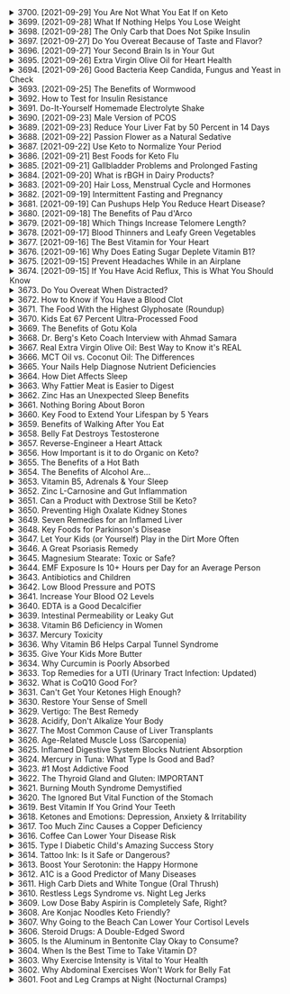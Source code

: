 <details>
<summary>3700. [2021-09-29] You Are Not What You Eat If on Keto</summary><br>

<a href="https://www.youtube.com/watch?v=jrn4Cm6ru1w" target="_blank">
    <img src="https://img.youtube.com/vi/jrn4Cm6ru1w/maxresdefault.jpg" 
        alt="[Youtube]" width="200">
</a>

### 核心主題
- 比較酮egenic diet（高脂低碳飲食）與低脂高碳飲食對血中 saturated fat 的影響。

### 主要觀念
1. egenic diet 强調高脂肪攝取，但其對血液中 saturated fat 的影響不如低脂高碳飲食顯著。
2. 低脂高碳飲食組在血液中檢測到的 saturated fat 水平較高。

### 問題原因
- 高碳水化合物攝取導致身體偏好使用碳水化合物作為主要能量來源，而非消耗攝入的脂肪。
- 剩餘的脂肪被儲存在脂肪細胞中，且碳水化合物在體內可轉化為新脂肪（de novo lipogenesis）。

### 解決方法
1. 低碳飲食（如酮egenic diet）可以促進身體利用膳食脂肪作為主要能量來源。
2. 控制碳水化合物攝取量以避免 excess fat 的儲存和新脂肪的生成。

### 健康建議
- 選擇酮egenic diet 以降低血液中 saturated fat 的水平，而非過度擔心高脂飲食本身。
- 注意碳水化合物攝取量，避免其轉化為有害脂肪。

### 結論
- 高脂低碳飲食（酮egenic diet）不會如預期般增加血液中的 saturated fat 水平，反而是低脂高碳飲食更需注意。
- 碳水化合物在能量代謝和脂肪生成中起關鍵作用，其攝取量直接影響體內脂肪分布。
</details>

<details>
<summary>3699. [2021-09-28] What If Nothing Helps You Lose Weight</summary><br>

<a href="https://www.youtube.com/watch?v=9b_oX_vNKuM" target="_blank">
    <img src="https://img.youtube.com/vi/9b_oX_vNKuM/maxresdefault.jpg" 
        alt="[Youtube]" width="200">
</a>

### 1. 核心主題  
- 探讨 stubborn weight（顽固体重）的潜在成因及解决方案。

### 2. 主要觀念  
- 孤立法：通过追溯体重开始增加的时间点，分析可能的诱因。
- 生理和环境因素对代谢的影响。
- 长期健康计划的重要性。

### 3. 問題原因  
- **藥物影響**：抗生素、類固醇（如治療哮喘或皮膚反應）、胰島素等藥物干擾代謝功能。  
- **手術影響**：扁桃體切除手術（tonsillectomy）可能導致新陳代謝改變。  
- **荷爾蒙變化**：  
  - **雌激素 dominance**：多孕婦或多產婦可能存在高 estrogen 水平，導致 weight gain。  
  - **更年期**：卵巢功能減退後，腎上腺皮質醇分泌增加，影響代謝。  
- **壓力與創傷**：重大手術、創伤、事故等導致皮質醇水平上升，干擾胰島素敏感性。  
- **微生態失衡**：早期暴露於抗生素可能破壞腸道菌群平衡。

### 4. 解決方法  
- **荷爾蒙平衡**：針對 estrogen dominance 的患者，提供相應的治療方案以改善代謝紊亂。  
- **腎上腺健康**：針對因壓力或創傷導致皮質醇過高的患者，提供支持腎上腺健康的策略。  
- **微生態恢復**：使用益生菌和特定膳食纖維來重新建立腸道菌群平衡。  
- **糖尿病管理**：為胰島素依賴性 diabetic（如 type 1 或 advanced type 2）患者提供個化化血糖管理方案。  

### 5. 健康建議  
- **飲食計劃**：推荐健康的酮式飲食（keto plan）和間歇性禁食（intermittent fasting）。  
- **進階調整**：在某些情況下，可能需要更嚴格的飲食控制，如每日一次進餐或隔日進餐。  
- **個化化治療**：根據個人病史和體內荷爾蒙水平制定專屬健康計劃。  

### 6. 結論  
- 顽固体重問題通常由多種因素共同作用導致，包括藥物、手術、荷爾蒙失衡、壓力和微生態紊亂等。  
- 需要個化化的診斷和治療方案，結合飲食調整、荷爾蒙管理及壓力調適等策略來有效解決問題。
</details>

<details>
<summary>3698. [2021-09-28] The Only Carb that Does Not Spike Insulin</summary><br>

<a href="https://www.youtube.com/watch?v=Tf6litlq8HA" target="_blank">
    <img src="https://img.youtube.com/vi/Tf6litlq8HA/maxresdefault.jpg" 
        alt="[Youtube]" width="200">
</a>

### 文章整理：低碳水化合物飲食與胰島素的作用及其健康影響

#### 核心主題
- 探讨碳水化合物对胰岛素的影响及其在体重管理和酮症中的作用。
- 强调纤维作为唯一不影响胰岛素水平的碳水化合物类型。

#### 主要觀念
1. **胰岛素的功能**：
   - 胰岛素是一种促进脂肪储存、抑制脂肪燃烧的激素，其存在会阻碍减重和进入酮症。
2. **纤维的作用**：
   - 纤维是唯一不会影响胰岛素水平的碳水化合物类型，但通常与高血糖指数的其他碳水化合物共存。
3. **脂肪的影响**：
   - 纯粹的脂肪不会增加胰岛素水平，但过量摄入可能对健康不利。
4. **导致胰岛素升高的食物**：
   - 主要包括糖类、淀粉类和过多蛋白质。

#### 問題原因
- 传统推荐的高纤维食品（如面包、 pasta、谷物）通常含有大量影响胰岛素的其他碳水化合物，可能导致血糖波动和体重管理困难。
- 过量摄入糖类、淀粉类和蛋白质会显著增加胰岛素水平，阻碍减重。

#### 解決方法
1. **选择合适的纤维来源**：
   - 优先选择非淀粉类蔬菜（如绿叶蔬菜、西兰花）作为纤维来源，避免与高血糖指数碳水化合物共存。
2. **合理搭配饮食**：
   - 结合高纤维食物和健康脂肪（如橄榄油、坚果），以维持稳定的血糖水平和促进酮症。
3. **限制糖类和淀粉摄入**：
   - 减少精制糖和加工食品的摄入，控制主食量。

#### 健康建議
1. **蔬菜摄入建议**：
   - 每天至少摄入7杯非淀粉类蔬菜（如绿叶蔬菜、西兰花等），以获取丰富的矿物质、维生素和植物营养素。
2. **益生元与肠道健康**：
   - 纤维是肠道有益菌的养分，有助于产生短链脂肪酸（如丁酸盐），改善胰岛素敏感性和整体代谢健康。
3. **酮症初期注意事项**：
   - 初期可能出现肌肉痉挛和疲劳，建议补充钾、镁等矿物质以缓解症状。

#### 結論
- 通过摄入高纤维的非淀粉类蔬菜和健康脂肪，可以有效管理胰岛素水平，促进减重和酮症。
- 膳食纤维不仅有助于肠道健康，还能提升胰岛素敏感性，对整体代谢有益。
- 合理搭配低碳水化合物饮食与充足蔬菜摄入，是实现健康体重管理和代谢优化的有效策略。
</details>

<details>
<summary>3697. [2021-09-27] Do You Overeat Because of Taste and Flavor?</summary><br>

<a href="https://www.youtube.com/watch?v=gBv0aDJ0I00" target="_blank">
    <img src="https://img.youtube.com/vi/gBv0aDJ0I00/maxresdefault.jpg" 
        alt="[Youtube]" width="200">
</a>

### 核心主題：overeating的多重誘因及其對健康的影響

#### 主要觀念：
1. **味覺感知的重要性**：食物的味道直接影響攝食量和 Satisfaction。
2. **現代食品加工的問題**：加工食品中添加的人工香料、糖分和鹽分導致食物失去原有的營養價值，且容易使人過度攝食。
3. **自然食物的優勢**：高營養密度的食物通常具有更豐富的味道，能提供更好的 Satisfaction 和營養。

#### 問題原因：
1. **食品加工對味覺的影響**：
   - 加工食品中添加的人工香料、MSG 和糖分使食物失去天然味道。
   - 例如，市售雞胸肉因缺乏自然風味，需添加「雞味」調味劑以提升口感。
2. **營養密度降低**：
   - 現代加工食品通常營養價值低，導致攝食量增加以滿足營養需求。
3. **味覺的生存機制**：
   - 自然界中，高營養食物往往具有更強烈的味道，吸引消費者攝取更多營養。

#### 解決方法：
1. **選擇高營養密度食物**：
   - 選擇未經過度加工的食物，如新鮮蔬菜和水果。
   - 例如，自種或手工栽種的番茄通常富含營養，味道更為鮮美。
2. **控制攝食量**：
   - 通過食用高營養密度的食品來減少總攝食量，避免因營養不足而過度攝食。

#### 健康建議：
1. **飲食結構調整**：
   - 閏食酮式飲食或其他低碳水化合物、高蛋白飲食方式。
   - 選擇酮式甜點等低糖、高營養的零食或 Desserts，避免空熱量攝取。
2. **食用時間控制**：
   - 建議在正餐時食用這些健康零食，而非作為課後零食，以避免攝食過量。

#### 結論：
- 食物的味道和營養價值是影響攝食行為的重要因素。
- 通過選擇高營養密度的食物，可以有效控制攝食量，減少 overeating 的發生。
- 加強免疫系統是抵抗外界環境影響的有效方式，建議參加相關課程以進一步了解如何提升自身健康。
</details>

<details>
<summary>3696. [2021-09-27] Your Second Brain Is in Your Gut</summary><br>

<a href="https://www.youtube.com/watch?v=VXhqnRT-Ou8" target="_blank">
    <img src="https://img.youtube.com/vi/VXhqnRT-Ou8/maxresdefault.jpg" 
        alt="[Youtube]" width="200">
</a>

### 核心主題：腦腸軸（Brain-Gut Axis）的雙向相互作用

- 脳腸之間存在著神經信號的雙向傳輸。
- 腺迷走神經（parasympathetic nervous system, PNS）負責從腦幹向下調控腸道功能。
- 整體神經系統（enteric nervous system, ENS）包含更多神經，負責腸道的自主控制。

### 主要觀念：腸道與心理健康的密切關聯

- 肠道疾病可以直接影響情緒和心理狀態，如焦虑、抑郁和精神分裂症。
- 脳部壓力會導致腸道物理問題，如潰瘍、腹瀉、便秘和胃痙攏。

### 神經化學機制：血清素的生產與腸道關聯

- 大約90%的血清素由腸道微生物群合成。
- 抗抑鬱藥（SSRIs）增加血清素濃度，但常引起胃腸道副作用。

### 微生物群的重要性：腸道菌群對心理健康的作用

- 肠道微生態失衡與抑鬱症等心理疾病有關。
- 慢性腸道病如潰瘍性結腸炎患者中21%有抑郁症狀。

### 問題原因：現代生活方式的影響

- 不當飲食、壓力和環境因素破壞腸道微生物平衡，導致腸胃與心理問題。

### 解決方法與健康建議：

1. **微生態調節**：
   - 摂取益生菌（如 Sauerkraut、Kimchi、Apple Cider Vinegar）以改善腸道菌群。
   - 通過食用前噬菌體（prebiotics，如十字花科蔬菜）提供微生物所需的營養。

2. **飲食建議**：
   - 嘗試低乳糖或無乳制品的益生菌產品，避免 dairy 过敏。

3. **壓力管理**：
   - 調控心理壓力以減少對腸道功能的干擾。

4. **藥物使用**：
   - 使用特定益生菌サプリメント，參考影片中的推薦鏈接。

### 結論：腸道健康與整體身心健康密不可分

- 遴低腸胃健康的重要性，通過均衡飲食和壓力管理促進心理健康。
- 未來研究需進一步探索腦腸軸的機制，以開發更有效的治療方法。
</details>

<details>
<summary>3695. [2021-09-26] Extra Virgin Olive Oil for Heart Health</summary><br>

<a href="https://www.youtube.com/watch?v=8u8uMAe645s" target="_blank">
    <img src="https://img.youtube.com/vi/8u8uMAe645s/maxresdefault.jpg" 
        alt="[Youtube]" width="200">
</a>

### 文章整理：高質量特級初榨橄欖油的健康益處與辨識方法

---

#### 核心主題  
- 探讨高質量特級初榨橄欖油（Extra Virgin Olive Oil, EVOO）的健康益處及其國際市場來源。

---

#### 主要觀念  
1. **品質差異的重要性**：初榨橄欖油的品質存在顯著差異，只有真正高質量的産品才能提供卓越的健康益處。  
2. **健康功效**：特級初榨橄欗油具有多種生物活性化合物，包括抗炎、抗氧化和抗菌等作用，可預防多種疾病。  
3. **來源問題**：美國超市中銷售的橄欗油通常品質較低，消費者需通過線上渠道或專賣店購買高質量産品。

---

#### 問題原因  
- 大部分美國消費者習慣於使用低品質橄欗油，導致無法體驗到特級初榨橄欗油的真正風味和健康功效。  
- 市面上多數橄欗油未達到真正的特級初榨標準，影響消費者的健康收益。

---

#### 解決方法  
1. **選擇來源**：購買來自西班牙、希臥黎、義大利、摩洛哥、法國、葡萄牙、土耳其和以色列等地的高品質特級初榨橄欗油。  
2. **通過線上渠道或專賣店購買**：美國消費者需使用網路平台或訪問 specialty stores 來獲得真正的特級初榨橄欗油。  
3. **鑑別方法**：依賴其強烈的味道和香味來判斷橄欗油的真偽。

---

#### 健康建議  
1. **每日攝取量**：建議每天在沙拉中加入 2-4 盎司（約 57-113 公克）高品質特級初榨橄欗油。  
2. **健康功效**：  
   - 抗炎作用，可幫助緩解關節炎、腱鞘炎等症狀。  
   - 抗氧化效應，其成分（如水楊棓酸和羥基酪醇）比綠茶更強效。  
   - 抗血栓和抗動脈硬化，有助於預防心血管疾病。  
   - 護眼作用，可保護視網膜免受損傷。  
   - 抗癌和紫外線防護作用。  

---

#### 結論  
- 高品質特級初榨橄欗油不僅風味獨特，還具有多種顯著的健康益處。  
- 消費者需謹慎選擇來源，以確保獲得真正高品質的橄欗油，從而最大化其健康效益。

---

### 簡短英文摘要  
The article emphasizes the importance of consuming high-quality extra virgin olive oil (EVOO) for its exceptional health benefits and distinct flavor. It highlights that EVOO from countries like Spain, Greece, Italy, Morocco, France, Portugal, Turkey, and Israel contains bioactive compounds such as hydroxytyrosol, which offer potent anti-inflammatory, antioxidant, and other therapeutic properties. The article suggests that while low-quality EVOO is widely available in U.S. supermarkets, true high-quality EVOO must be sourced through specialized stores or online platforms. It recommends incorporating 2-4 ounces of high-quality EVOO into daily diets, particularly for its cardiovascular, anti-inflammatory, and anticancer benefits.
</details>

<details>
<summary>3694. [2021-09-26] Good Bacteria Keep Candida, Fungus and Yeast in Check</summary><br>

<a href="https://www.youtube.com/watch?v=UnkEcc3xwMI" target="_blank">
    <img src="https://img.youtube.com/vi/UnkEcc3xwMI/maxresdefault.jpg" 
        alt="[Youtube]" width="200">
</a>

### 核心主題：腸道微生物群中的有益真菌及其重要性

### 主要觀念：
1. **腸道微生態平衡**：人體腸道不僅存在有益細菌，還有多種有益真菌，超過100個不同菌株。
2. **益生菌的作用**：有益細菌（如乳酸菌）負責控制真菌的增長，防止其過度繁殖並避免成為致病菌（如念珠菌）。
3. **酵母與真菌的區別**：念珠菌是一種酵母，屬於真菌類群，二者有密切關聯。

### 問題原因：
1. **抗生素的影響**：抗生素殺死有害細菌時，也破壞了有益菌群平衡，導致真菌（如念珠菌）過度生長。
2. **環境因素**：Glyphosate（草甘膦）等農藥在非轉基因食品中的殘留可能具有抗生素效果，增加真菌感染風險。

### 解決方法：
1. **補充有益酵母菌**：推薦使用Sacromyces Balardi（益生菌株），防止念珠菌過度生長。
2. **飲食調整**：避免攝入糖分和含乳糖的食物，以抑制念珠菌的生長。

### 健康建議：
1. **食用發酵食品**：如泡菜、酸菜等，幫助恢復腸道有益微生物平衡。
2. **增強免疫力**：通過飲食和補充益生元等方式，提升免疫系統功能，抵抗真菌感染。
3. **避免濫用抗生素**：必要時遵醫囑使用，並配合益生菌治療。

### 結論：
1. 腸道微生物群的平衡對整體健康至關重要，有益真菌在其中發揮重要作用。
2. 抗生素濫用和不良飲食習慣會擾亂腸道微生態，導致真菌感染。
3. 通過補充益生菌、調整飲食結構及增強免疫力，可以有效預防和治療真菌相關疾病。

### 额外資源：
- 推荐免費課程《如何加固免疫系統》，幫助提升自身抵抗力。
</details>

<details>
<summary>3693. [2021-09-25] The Benefits of Wormwood</summary><br>

<a href="https://www.youtube.com/watch?v=F3ZaPJN6Ml0" target="_blank">
    <img src="https://img.youtube.com/vi/F3ZaPJN6Ml0/maxresdefault.jpg" 
        alt="[Youtube]" width="200">
</a>

### 核心主題  
- 講述蟲（wormwood extract）的功效及其在治療寄生蟲感染等方面的应用。

---

### 主要觀念  
1. **蟲的療效**  
   - 作為抗寄生蟲的天然 Remedies，研究顯示其效果與傳統抗寄生蟲藥物相當。  
2. **適用症狀**  
   - 對抗多種蠕蟲感染（如 pinworms、round worms、tape worms）有效。  
   - 可用於 malaria 的治療，特別是通過茶飲形式攝取。  

3. **活性成分**  
   - 主要活性化合物為 third zone（可能是_artemisinin_ 或其他衍生物）。  
   - 存在 alpha 和 beta 兩種形式，其中 alpha 形式具毒性，可能引發幻覺。  

4. **歷史與文化影響**  
   - 過去一些藝術家（如梵高）曾使用蟲以追求創造性的 alteration state。  
   - 然而，此用途並不被推薦。  

5. **其他健康益處**  
   - 對 Irritable Bowel Syndrome (IBS)，尤其是 Crohn's 病症有效。  
   - 能降低腎臟炎症，改善消化功能（如增加胃酸和膽汁分泌）。  

---

### 問題原因  
- 寸蟲感染和寄生蟲病（如瘧疾）可能引發多種健康問題，包括腸道不適、營養吸收障礙等。  
- 傳統抗寄生蟲藥物可能存在副作用或依從性問題。  

---

### 解決方法  
1. **蟲的使用**  
   - 作為茶飲用以治療瘧疾。  
   - 可短期內（4周）用於驅蟲和改善腸道健康。  

2. **自然療法優勢**  
   - 提供一種與傳統藥物同等有效的選擇，同時具備較低的長期使用風險。  

---

### 健康建議  
1. **禁忌人群**  
   - 孕妇、哺乳期婦女、兒童及癫痫病患者應避免使用。  
   - 在使用前需諮詢醫生。  

2. **用法用量**  
   - 避免長時間使用，建議短期內（4周）使用。  

3. **綜合治療**  
   - 虻蟲提取物可作為寄生蟲感染和腸道疾病的輔助治療手段，但應結合其他醫療方法。  

---

### 結論  
蟲是一種具有潛力的天然療法，尤其在驅蟲和腸胃健康方面效果顯著。然而，其使用需謹慎，特別是針對特定人群和用法用量。消費者和醫療專業人員應充分考慮其利弊，在安全的前提下使用。
</details>

<details>
<summary>3692. How to Test for Insulin Resistance</summary><br>

<a href="https://www.youtube.com/watch?v=nAWCfNVWAKw" target="_blank">
    <img src="https://img.youtube.com/vi/nAWCfNVWAKw/maxresdefault.jpg" 
        alt="[Youtube]" width="200">
</a>


</details>

<details>
<summary>3691. Do-It-Yourself Homemade Electrolyte Shake</summary><br>

<a href="https://www.youtube.com/watch?v=kDRG7CsVFyg" target="_blank">
    <img src="https://img.youtube.com/vi/kDRG7CsVFyg/maxresdefault.jpg" 
        alt="[Youtube]" width="200">
</a>


</details>

<details>
<summary>3690. [2021-09-23] Male Version of PCOS</summary><br>

<a href="https://www.youtube.com/watch?v=JHbxjkV4TJY" target="_blank">
    <img src="https://img.youtube.com/vi/JHbxjkV4TJY/maxresdefault.jpg" 
        alt="[Youtube]" width="200">
</a>

### 核心主題：男性多囊卵巢綜合征（PCOS）的類似症狀、原因及管理策略

#### 主要觀念：
1. **PCOS的定義**：
   - PCOS是一種影響女性的内分泌疾病，特征為卵巢中存在多個小囊泡或卵泡，並伴有過高的雄性激素水平。
   - 在男性中，類似的症狀表現為雄性激素過多症，主要症狀包括男性型秃癬、勃起功能障礙和良性前列腺肥大。

2. **病因**：
   - PCOS的主要驅動因素是胰島素抵抗導致的高胰島素血症。
   - 高胰岛素水平會刺激雄性激素的分泌，並干擾脂肪代謝，導致肥胖和其他相關症狀。

3. **男性PCOS的症狀**：
   - **男性型秃癬（Androgenic Alopecia）**：與雄性激素過多有關。
   - **勃起功能障礙（Erectile Dysfunction）**：高胰岛素水平會影響血流，導致 erection 問題。
   - **良性前列腺肥大（Benign Prostatic Hypertrophy）**：胰岛素的生長促進作用導致前列腺增大。

#### 問題原因：
1. **胰島素抵抗**：
   - 高碳水化合物攝入是導致胰島素抵抗的主要原因之一。
   - 胰島素抵抗會進一步惡化雄性激素失衡和代謝功能障礙。

2. **生活方式因素**：
   - 不良飲食習慣（高糖、高碳水化合物）和缺乏運動會加重PCOS相關症狀。

#### 解決方法與健康建議：
1. **血液檢測**：
   - 體檢時應包括空腹胰島素測試或HOMA-IR指標，用於評估胰岛素抵抗情況。
   - 如果有男性型秃癬、勃起功能障礙或前列腺肥大症狀，建議進行相關檢查。

2. **飲食調整**：
   - 採納健康的生酮飲食，降低碳水化合物攝取，增加健康脂肪和蛋白質的攝入。
   - 生酮飲食可有效降低胰島素水平，改善代謝功能。

3. **生活方式 modification**：
   - 開始進行間歇性禁食，以進一步促進血糖穩定和胰岛素敏感性。
   - 經常運動（特別是有氧運動）可以提高胰岛素敏感性，幫助控制體重和代謝紊亂。

4. **藥物治療**：
   - 在生活方式干預效果不明顯的情況下，可考慮使用藥物來控制血糖和雄性激素水平。
   - 舉例而言，Metformin（二甲雙胍）可用於改善胰島素抵抗。

#### 結論：
- 男性PCOS的症狀與女性PCOS有著相似的病因機制，主要由高胰岛素血症驅動。
- 高碳水化合物飲食和胰島素抵抗是導致這些症狀的主要原因。
- 生酮飲食和間歇性禁食等干預措施可以有效降低胰島素水平，改善相關症狀。
- 定期體檢和血液檢查（如HOMA-IR或空腹胰島素測試）有助於早期發現和管理這些問題。
</details>

<details>
<summary>3689. [2021-09-23] Reduce Your Liver Fat by 50 Percent in 14 Days</summary><br>

<a href="https://www.youtube.com/watch?v=JcsNqgu3F9U" target="_blank">
    <img src="https://img.youtube.com/vi/JcsNqgu3F9U/maxresdefault.jpg" 
        alt="[Youtube]" width="200">
</a>

### 核心主題  
- 研究表明， ketogenic diet（酮式飲食）在一月內可顯著降低肝脂肪積累。  

### 主要觀念  
1. **研究概述**：  
   - 一項为期14天的干預研究發現，在肥胖人群中，采用低碳水化合物飲食（ketogenic diet），每日攝入碳水化合物不超過30克，可使肝脂肪降低43.8%。  

2. **減脂機制**：  
   - 腫瘤壞死因子-alpha (TNF-α) 細胞因子的表達降低，抑制了脂肪生成並促進了脂肪氧化。  
   - 研究表明，在肝臟中，酮飲食可使脂肪生成（lipogenesis）降低79.8%，同時脂肪酸氧化（fatty acid oxidation）增加了近5倍。  

3. **其他健康受益**：  
   - 肝臟損傷標誌物顯著降低。  
   - 空腹胰島素水平和HOMA_IR（胰岛素抵抗指數）降低，改善了胰島素敏感性。  
   - 腫瘤壞死因子-alpha (TNF-α) 和C反應蛋白（CRP）等炎症標誌物顯著降低，減少了肝臟炎症。  
   - 肠道菌群 composition 發生重大變化，1天內即可觀察到94種不同的細菌數量改變， folate（葉酸）水平上升，改善了肝臟脂肪代謝並降低了肝臟炎症風險。  

### 問題原因  
- 早期的酮飲食可能效果不明顯，導致放棄：  
   - 短期內體重下降和腰圍變化不大，容易讓人誤判為飲食失敗。  

### 解决方法  
- 認識酮飲食的優先作用：  
   - 酮飲食早期主要降低肝臟脂肪和 visceral fat（ visceral fat），而非皮下脂肪，這解釋了為什麼體重下降不明顯。  

### 健康建議  
1. **飲食建議**：  
   - 采用ketogenic diet，每日碳水化合物攝取量控制在30克以下。  
   - 不限制 calorie 摂取，但需注意飲食的均衡性。  

2. **健康監測**：  
   - 即使早期體重和腰圍變化不明顯，仍建議持續觀察肝臟脂肪變化和其他生化指標。  

3. **腸道健康**：  
   - 注意維持腸道菌群平衡，可能通過飲食或益生元補充來進一步提升效果。  

### 結論  
- Ketogenic diet 在降低肝脂肪方面具有顯著效果，特別是對於患有非酒精性脂肪肝病（NAFLD）的肥胖人群。  
- 酮飲食的效果並非立即顯現於體重或外觀上，而是優先作用於內臟脂肪和肝臟健康。  
- 維持酮飲食可帶來多方面的健康受益，包括改善胰島素抵抗、降低炎症反應和提升腸道菌群健康。
</details>

<details>
<summary>3688. [2021-09-22] Passion Flower as a Natural Sedative</summary><br>

<a href="https://www.youtube.com/watch?v=r51GAVdT8M4" target="_blank">
    <img src="https://img.youtube.com/vi/r51GAVdT8M4/maxresdefault.jpg" 
        alt="[Youtube]" width="200">
</a>

### 核心主題 (Core Theme)
- **核心主題**：  
  探讨 passion flower（PASSIFLORA）作为一种天然植物，在缓解焦虑、改善睡眠和治疗其他健康问题方面的有效性及其机制。

- **Main Theme**:  
  Explore the effectiveness of passionflower (Passiflora) as a natural plant in alleviating anxiety, improving sleep, and treating other health issues, along with its mechanisms.

---

### 主要觀念 (Key Concepts)
- **主要觀念**：  
  Passion flower 具有抗焦慮、鎮靜和改善睡眠的潛能，且副作用較少。

- **Key Ideas**:  
  Passionflower has potential anxiolytic, sedative, and sleep-improving properties with fewer side effects.

---

### 問題原因 (Underlying Causes)
- **問題原因**：  
  现代醫藥中，傳統的抗焦慮藥物如苯二氮卓類（e.g., Oxazipam）雖然有效，但副作用較多，包括嗜睡、依賴性等。

- **Underlying Causes**:  
  Conventional anxiolytic medications, such as benzodiazepines (e.g., Oxazipam), while effective, have significant side effects, including drowsiness and dependence.

---

### 解決方法 (Solutions)
- **解決方法**：  
  利用自然植物 passion flower 的活性成分（如 GABA 增加作用）來提供更安全有效的抗焦慮和鎮靜效果。

- **Solutions**:  
  Utilize the active compounds in passionflower, such as those that increase GABA activity, to provide a safer and more effective anxiolytic and sedative effect.

---

### 健康建議 (Health Recommendations)
- **健康建議**：  
  在使用 passion flower 或其他天然植物治療之前，應諮詢醫生或 healthcare provider，特別是有正在服用藥物或有特定健康狀況的人。

- **Health Recommendations**:  
  Consult a doctor or healthcare provider before using passionflower or other natural remedies, especially for individuals currently taking medications or with specific health conditions.

---

### 結論 (Conclusion)
- **結論**：  
  Passion flower 作為一種自然植物，在缓解焦虑和改善睡眠方面顯示出潛力，值得進一步研究其臨床應用。

- **Conclusion**:  
  Passionflower shows potential as a natural remedy for anxiety and sleep improvement, warranting further research into its clinical applications.

---

### 參考資料 (References)
- **中文**：  
  - 指定的研究和數據鏈接已提供，建議進一步查閱以獲取詳細信息。

- **English**:  
  - Specific studies and data links are provided; further reference is recommended for detailed information.
</details>

<details>
<summary>3687. [2021-09-22] Use Keto to Normalize Your Period</summary><br>

<a href="https://www.youtube.com/watch?v=ej1PhkiROl4" target="_blank">
    <img src="https://img.youtube.com/vi/ej1PhkiROl4/maxresdefault.jpg" 
        alt="[Youtube]" width="200">
</a>

### 文章整理與分析

#### 核心主題
- ** amenorrhea**（月經紊亂）及其可能的原因。
- **酮飲食**在調理 menstrual cycle 中的作用。

#### 主要觀念
1. **Amenorrhea 的定義**：連續錯過三個月經週期的狀況，可能由多種因素引起。
2. **Amenorrhea 的原因**：
   - 营養缺乏
   - 不健康減重或肥胖
   - 激素干擾
   - 環境中的内分泌破壞化學物質
   - 压力
   - 糖尿病前期或糖尿病
3. **Insulin Resistance 的影響**：
   - 高胰島素血症抑制肝脏中的 SHBG（性激素結合蛋白）。
   - 低 SHBG 可導致性激紊亂，進一步引發 amenorrhea。

#### 問題原因
- 胰島素抵抗是 amenorrhea 的主要原因之一。
- 高胰島素血症直接干擾性激素平衡，影響月經週期。

#### 解決方法
1. **酮飲食的作用**：
   - 降低胰島素水平，改善胰島素抵抗。
   - 主要通過減少碳水化合物攝取和間歇性禁食實現。
2. **酮體的其他益處**：
   - **抗炎作用**：增強生殖健康。
   - **調節 HPA 軸（下丘brain-腦垂体-腎上腺軸）**：降低壓力反應，改善激素平衡。
   - **平衡神經傳導物質**：尤其是 GABA，減輕焦慮和壓力。
   - **支持大腦健康**：促進下丘脑功能，調控卵巢活動。

#### 健康建議
- 飲食可作為輔助手段幫助恢復月經週期，但需結合整體健康管理。
- 初學者建議從健康的酮飲食方法開始，並配合醫生或營養師的指導。

#### 結論
- 通過降低胰島素水平和改善激素平衡，酮飲食在調理 amenorrhea 方面具有潛力。
- 生活方式調整（如壓力管理、均衡飲食）對於恢復月經週期至關重要。
</details>

<details>
<summary>3686. [2021-09-21] Best Foods for Keto Flu</summary><br>

<a href="https://www.youtube.com/watch?v=kgSrcFOYAFo" target="_blank">
    <img src="https://img.youtube.com/vi/kgSrcFOYAFo/maxresdefault.jpg" 
        alt="[Youtube]" width="200">
</a>

### 核心主題：酮症流感（Keto Flu）的營養管理

---

#### 主要觀念：
1. **酮症流感**並非真正的病毒性流感，而是一種在过渡期可能出現的不適症狀群。
2. 酮症流感的主要症狀包括：疲倦、乏力、身體酸痛、腦霧、恶心和頭痛。

---

#### 問題原因：
1. 在開始 ketogenic（生酮飲食）或 intermittent fasting（間歇性斷食）時，人體會經歷代謝轉型。
2. 由高碳水化合物飲食轉向低碳水化合物飲食時，身體會流失大量水分和電解質，尤其是鈉、氯化物、鎂和鉀。
3. 電解質的不平衡是導致酮症流感症狀的主要原因。

---

#### 解決方法：
1. **增加攝取富含鹽分的食物**：
   - 使用海鹽，並確保每日飲食中攝取足夠的鹽分。
   - 增加骨髓湯的攝取量，並在其中添加大量海鹽以補充電解質。

2. **攝取高鉀食物**：
   - 食用富含鉀的食物，如牛油果、菠菜和土豆等。
   - 在沙拉中加入大量的海鹽，以平衡鈉的流失。

3. **保持足夠的hydration（ hydration）**：
   - 多喝水或其他含電解質的飲料，幫助恢復身體水分平衡。

---

#### 健康建議：
1. 在开始 ketogenic diet 或 intermittent fasting 的初期，建議攝取包含大量海鹽和高鉀食物的餐飲。
2. 每日飲食中應包括一到兩份富含電解質的食物，以避免在过渡期因電解質失衡而引發不適症狀。

---

#### 結論：
酮症流感不是感染性疾病，而是代謝轉型期的短期症狀。通過補充足夠的鹽分和高鉀食物，可以有效缓解這些症狀，幫助身體順利進入酮osis（酮症）狀態。
</details>

<details>
<summary>3685. [2021-09-21] Gallbladder Problems and Prolonged Fasting</summary><br>

<a href="https://www.youtube.com/watch?v=XecerR4TBgE" target="_blank">
    <img src="https://img.youtube.com/vi/XecerR4TBgE/maxresdefault.jpg" 
        alt="[Youtube]" width="200">
</a>

### 小節歸納

#### 核心主題
- 維生素缺乏症與膽囊問題在禁食期間的潛在風險。
- 高脂飲食（如酮egenic diet）和禁食對膽汁及膽固醇濃度的影響。
- 胆石形成的機制及其與長時間禁食的關聯。

#### 主要觀念
1. **膽囊問題的成因**：
   - 高膽固醇濃度和低膽鹽濃度導致膽汁黏稠（胆垢）並最終形成膽石。
2. **禁食對代謝的影響**：
   - 禁食期間，脂肪分解增加， triglycerides 和膽固醇釋放進入血液。
   - 在禁食20小時後，膽固醇濃度可能過高，若膽鹽不足，易引發問題。

#### 問題原因
1. **代謝因素**：
   - 長期禁食導致脂肪分解增加， triglycerides 和膽固醇釋放。
   - 膳食中缺乏脂肪攝取，影響膽鹽的正常分泌。
2. **肝臟和腸道健康問題**：
   - 肝功能障礙（如脂肪肝、炎症或疤痕組織）降低膽鹽生成。
   - 抗生素使用導致腸道益生菌不足，影響膽鹽合成。

#### 解決方法
1. **短期措施**：
   - 在禁食期間補充純化膽鹽，建議每天早晚各服用兩次。
2. **長期健康策略**：
   - 逐步改善肝臟和腸道功能，增加膽鹽的自然生成。
   - 多樣化的飲食和益生菌攝取，促進腸道微生物平衡。

#### 健康建議
1. **禁食期間注意事項**：
   - 监測身體症狀，如有不適及時調整。
   - 考慮個人健康狀況，必要時諮詢專業醫療人員。
2. **飲食與健康管理**：
   - 平衡飲食，避免過度依賴高脂飲食或長時間禁食。
   - 確保足夠的膳食纖維和益生菌來源，促進腸道健康。

#### 结論
- 長期禁食具有多項健康益處，但需注意膽囊問題的潛在風險。
- 通過補充膽鹽和其他健康管理措施，可以有效降低相關風險。
- 鼓勵持續禁食，但建議個人化調整，根據自身健康狀況制定計劃。
</details>

<details>
<summary>3684. [2021-09-20] What is rBGH in Dairy Products?</summary><br>

<a href="https://www.youtube.com/watch?v=0scuOg6IGsM" target="_blank">
    <img src="https://img.youtube.com/vi/0scuOg6IGsM/maxresdefault.jpg" 
        alt="[Youtube]" width="200">
</a>

### 小節整理：Recombinant Bovine Growth Hormone (RBGH) 與其影響

#### 1. 核心主題
- **Recombinant Bovine Growth Hormone (RBGH)**，又稱為Recombinant Bovine Somatotropin (rBST)，是一種合成激素，模擬牛腦下垂體分泌的天然牛生長激素。

#### 2. 主要觀念
- **定義與作用**：
  - RBGH 被用於 dairy farmers 以增加乳畜的奶產量。
  - 在年輕 calves 中，它作為生長激素促進生長；在泌乳期 cows 中，則能顯著提高奶量。

- **全球使用情況**：
  - 在美國被 FDA 批准使用，但其他多個國家如歐盟、加拿大等禁止其使用。

#### 3. 問題原因
- **健康與倫理問題**：
  - 濕肭的 cows 接種 RBGH 后，會增加以下風險：
    - **跛行（Lameness）**：Hoof 腳部問題，導致行動不便，風險增加50%。
    - **乳腺炎（Mastitis）**：感染率上升25%，需使用更多抗生素治療。
    - **生殖問題**：不孕、卵巢囊腫等。
    - **先天缺陷**：影響后代健康。

#### 4. 解决方法
- **替代方案**：
  - 選擇未添加合成激素的 Dairy products，如有機乳製品，確保不含 RBGH 和其他合成激索。

#### 5. 健康建議
- **消費者行動指南**：
  - 確保選購有機 Dairy products，以避免潛在健康風險。
  - 支持未使用合成激素的農產品，促進動物福利與環境永續。

#### 6. 结論
- RBGH 的使用雖然提高了 dairy production，但也帶來了多方面的負面影響，包括動物健康問題和消費者健康的隱憂。選擇有機 Dairy products 是避免這些風險的有效途徑。
</details>

<details>
<summary>3683. [2021-09-20] Hair Loss, Menstrual Cycle and Hormones</summary><br>

<a href="https://www.youtube.com/watch?v=cMPSFPPRb8s" target="_blank">
    <img src="https://img.youtube.com/vi/cMPSFPPRb8s/maxresdefault.jpg" 
        alt="[Youtube]" width="200">
</a>

### 核心主題：女性脫發與激素變化的关系

### 主要觀念：
1. 脫發與月經週期中不同時期的荷爾蒙波動密切相關。
2. 月經週期、懷孕後期及更年期均可能因荷爾蒙水平的改變導致脫發。
3. 荷爾蒙失衡是導致女性脫發的主要原因之一。

### 問題原因：
1. **月經週期**：  
   - 排卵期（第15天） estrogen 素大幅上升，接下來的兩周 progesterone 和 androgen 上升。
   - 大部分女性在月經週期的後半段因 androgen 波動而脫發。
   
2. **更年期**：  
   - 更年期後，estrogen、progesterone 及 androgen 水平均降低，導致持續性脫發。

3. **懷孕後期**：  
   - 分娩後 estrogen 紮sic 重度下降，可能引發斑塊狀脫發。

4. **多囊卵巢綜合症 (PCOS)**：  
   - 因胰島素抗性導致 androgen 水平過高，影響荷爾蒙平衡。

5. **甲狀腺功能減退**：  
   - 甲狀腺激素與 estrogen 水平相關。高 estrogen 可能抑制甲狀腺功能。

6. **口服避孕藥**：  
   - 停用口服避孕藥後可能引發 estrogen 波動，導致脫發。

### 解決方法：
1. **低溫家飲食（如酮飲食）及間歇性斷食**：  
   - 降低胰島素水平，從而降低 androgen 水平。
   
2. **DHEA 补充劑**：  
   - 用於更年期後或分娩後低激素水平的女性，需小劑量使用以避免過度刺激。

3. **DIM（ Diosmin）**：  
   - 減少 estrogens 水平，適用於(estrogen dominant)情況。

4. **Inositol**：  
   - 改善 PCOS 的胰島素抗性及荷爾蒙調節。

5. **Bile Salts 和硒**：  
   - 促進甲狀腺激素的轉換，改善甲狀腺功能。

6. **鐵補充劑**：  
   - 尤其來自分娩或月經失血過多導致的缺鐵性貧血。

7. **生物素及其他 B 維生素**：  
   - 支持頭髮健康，防止脫發。

### 健康建議：
1. 根據不同時期的荷爾蒙變化調整飲食結構。  
2. 適當運動，保持健康體重以降低胰島素抗性。  
3. 定期監測甲狀腺功能及血液激素水平。  
4. 考慮補充劑前諮詢專業醫師，避免過度或不足。

### 結論：
女性脫發與月經週期、懷孕、更年期等不同人生階段的荷爾蒙變化密切相關。針對不同原因（如高 androgen、低激素、甲狀腺功能減退等），可透過飲食調整、補充劑及生活方式改變來改善。關鍵在於根據個人情況制定適當策略，並在專業醫療人員指導下進行。
</details>

<details>
<summary>3682. [2021-09-19] Intermittent Fasting and Pregnancy</summary><br>

<a href="https://www.youtube.com/watch?v=yxnzyzr47VA" target="_blank">
    <img src="https://img.youtube.com/vi/yxnzyzr47VA/maxresdefault.jpg" 
        alt="[Youtube]" width="200">
</a>

### 文章整理：regnant Women and Intermittent Fasting: A Comprehensive Analysis

#### 1. 核心主題
- 談論pregnant女性進行間歇性禁食的安全性及其影響。
- 强調在pregnancy期間，營養攝取和健康生活方式的重要性。

#### 2. 主要觀念
- **營養充足**：pregnancy期間需確保足夠的 micronutrients，以支持胎兒的發育。任何飲食模式若導致營養不足均不建議。
- **血糖穩定**：快速進入低碳飲食或間歇性禁食可能影響血糖水平，需gradual adaptation。
- **荷爾蒙平衡**：
  - Intermittent fasting本身不一定干擾性激素（如雌激素、雄激素、孕激素）。
  - 飲食中過多的soy或commercial dairy可能擾亂激素平衡。
  - 高 insulin水平可誘發PCOS，影響生育能力。
- **壓力荷爾蒙 cortisol**：intermittent fasting若執行得宜可改善cortisol水平，降低壓力。

#### 3. 問題原因
- **營養失衡**：錯誤的飲食模式可能导致micronutrient deficiencies。
- **血糖波動**：突然採用低碳飲食或禁食可能導致低血糖。
- **激素紊亂**：
  - 飲食中過多的soy和commercial dairy干擾性激素平衡。
  - 高 insulin水平引發PCOS，影響pregnancy健康。
- **壓力管理不當**：壓力增加可能影響pregnancy的整體健康。

#### 4. 解決方法
- **確保營養充足**：
  - 選擇nutrient-dense食物，避免nutrient-poor零食。
  - 可諮詢nutritional expert以制定適合pregnancy的飲食計劃。
- **gradual adaptation**：
  - 渐進式進入低碳飲食或禁食模式，避免 sudden changes。
- **選擇健康食品**：
  - 减少soy和commercial dairy攝取，避免激素干擾。
  - 控制carbohydrate攝取以維持血糖穩定。
- **壓力管理**：
  - 適當壓力管理方法，如瑜伽、冥想等。

#### 5. 健康建議
- 在pregnancy期間，建議採取均衡飲食模式，而非極端的禁食或低碳飲食。
- 若有意進行intermittent fasting，需在專業醫療人員指導下逐步實施，并密切監控身體反應。
- 避免攝取可能干擾激素平衡的食物（如大量soy和commercial dairy）。

#### 6. 結論
pregnancy期間的飲食選擇需謹慎考慮。intermittent fasting雖可能有益，但其安全性依個人情況而定。首要任務是確保足夠的營養攝取、血糖穩定及荷爾蒙平衡。任何飲食調整均應在專業指導下進行，以保障母體和胎兒的健康。

---

此整理結構清晰地分層展示了文章的核心內容，涵蓋了pregnancy期間實施intermittent fasting的主要考量因素及其潛在影響，並提供了具體的建議和結論。
</details>

<details>
<summary>3681. [2021-09-19] Can Pushups Help You Reduce Heart Disease?</summary><br>

<a href="https://www.youtube.com/watch?v=A1nfy2PSGRU" target="_blank">
    <img src="https://img.youtube.com/vi/A1nfy2PSGRU/maxresdefault.jpg" 
        alt="[Youtube]" width="200">
</a>

### 核心主題
- 推廣研究：探讨推-ups与心血管疾病风险之间的关系。
- 心血管疾病的炎症机制及其潜在原因和解决方案。

### 主要觀念
1. **研究結果**：一项涉及千余人的队列研究表明，基线推-ups能力越强（40次或更多），在未来10年内心血管疾病的风险显著降低。
2. **個人看法**： 
   - 推-ups数量与心臟病風險的降低并非直接因果关系。 
   - 能做更多推-ups的人通常更健康、體力更好，这可能解释了研究結果。

### 問題原因
1. **心血管疾病的原因**： 
   - 炎症是动脉粥样硬化的起始因素，导致斑块形成、血管硬化和血流阻塞。
   - 血栓形成可引发心臟病發作或中風。
2. **炎症的來源**： 
   - 長期攝取精緻糖分（尤其是含糖飲料）會引發慢性炎症。
   - 高omega-6脂肪酸的精煉油、精炤粉等加工食品也具有高度炎性。
   - 維生素E缺乏會削弱抗氧能力，增加动脉內部氧化損傷風險。

### 解決方法
1. **生活方式調整**： 
   - 適當運動（如推-ups、騎車、遠足）可提升整體健康狀況，降低心臟病風險。
2. **飲食改善**： 
   - 減少精緻糖分和加工食品的攝取，選擇富含維生素E的食物以抗炎保養血管。

### 健康建議
1. **運動習慣**： 
   - 定期從事有氧運動，提升心肺功能和整體健康狀況。 
2. **飲食選擇**： 
   - 多攝取富含維生素E的食物（如植物油、堅果、綠葉蔬菜）以降低炎症風險。 
3. **避免有害行為**： 
   - 戒煙限酒，控制壓力水平。

### 結論
- 雖然推-ups能力與心臟病風險降低有關，但這主要是健康生活方式的綜合反映，而非運動本身的直接影響。
- 心血管疾病的關鍵在於炎症的管理和整體生活習慣的改善。
</details>

<details>
<summary>3680. [2021-09-18] The Benefits of Pau d'Arco</summary><br>

<a href="https://www.youtube.com/watch?v=wdYd7m6moDg" target="_blank">
    <img src="https://img.youtube.com/vi/wdYd7m6moDg/maxresdefault.jpg" 
        alt="[Youtube]" width="200">
</a>

### 1. **核心主題**
   - 探讨Pau d'Arco（巴西番木瓜）提取物的多方面健康益处及其在南美洲的应用。

### 2. **主要觀念**
   - Pau d'Arco是一种从南美洲 pau d'arco 树的树皮中提取的天然化合物。
   - 它具有广泛的药用价值，主要用于治疗寄生虫感染、抗微生物作用以及其他多种健康问题。
   - 其成分（如lapachone和diterpenes）显示出显著的抗菌、抗真菌、抗炎、抗癌和抗病毒特性。

### 3. **問題原因**
   - 現代醫藥中存在抗生素耐药性的问题，尤其是针对MRSA和H pylori等顽固细菌感染。
   - 慢性疾病如癌症（特别是雌激素依赖型癌症）、糖尿病和炎症性肠道疾病缺乏有效的自然疗法。

### 4. **解決方法**
   - 使用Pau d'Arco提取物作为辅助治疗手段，针对多种健康问题提供自然解决方案。
   - 其抗炎、抗菌和抗癌特性可帮助缓解症状并支持整体健康。

### 5. **健康建議**
   - 考慮將Pau d'Arco作為天然抗生素和抗真菌劑，用于治療寄生蟲感染、 Candida酵母菌感染和H pylori等。
   - 對于有抗炎需求的患者，Pau d'Arco可以作為補充療法來減輕炎症症狀。
   - 在使用之前，建議諮詢醫療專業人員以確保安全性和適用性。

### 6. **結論**
   - Pau d'Arco是一種具有多方面健康益處的天然化合物，值得進一步研究和應用於臨床治療中。
   - 綜合其抗菌、抗真菌、抗癌和抗炎特性，Pau d'Arco可作為現代醫藥的重要補充。
</details>

<details>
<summary>3679. [2021-09-18] Which Things Increase Telomere Length?</summary><br>

<a href="https://www.youtube.com/watch?v=WRoB4AGnfPw" target="_blank">
    <img src="https://img.youtube.com/vi/WRoB4AGnfPw/maxresdefault.jpg" 
        alt="[Youtube]" width="200">
</a>

### 文章重點整理

#### 核心主題
- **Telomere（端粒）**：端粒位於染色體末端，保護基因不因DNA複製而損失。
- **衰老與疾病**：端粒短ened與老化和疾病加速相關。

#### 主要觀念
1. **端粒的作用**：
   - 端粒在每次細胞分裂後會逐漸短縮。
   - 端粒.LENGTH反映生物 ageing速度及健康狀況。

2. **影響端粒的因素**：
   - **有害因素**：高糖、精製食品、肥胖、缺乏運動、睡眠不足、壓力、吸煙、酒精及污染。
   - **有益因素**：Omega-3脂肪酸、 astragalus（黃芪）、curcumin（	curcumin）、green tea（綠茶）、vitamin D（維生素D）、zinc（鋅）及健康飲食。

#### 問題原因
- 现代生活方式中普遍存在損害端粒的因素，如不健康飲食、缺乏運動和壓力等。
- 經濟學因素：某些滋補品如astragalus可能昂貴或不易取得。

#### 解決方法
1. **飲食**：
   - 增加富含Omega-3脂肪酸的食物（如鮭魚、沙丁鱼）。
   - 取富含鋅的食物（如牡蠣、蛤蜊等海產）。
   - 采用健康飲食模式，具體可參考推薦清單。

2. **生活方式**：
   - 觀點：規律運動和充足睡眠能有效延長端粒。
   - 方法：進行常規鍛煉並確保良好的恢復。

3. **壓力管理**：
   - 使用astragalus、green tea及curcumin等天然補充劑來緩解壓力。

4. **環境因素**：
   - 减少接觸污染，避免吸煙和過量酒精攝入。

#### 健康建議
- 減少加工食品和高糖飲食的攝取。
- 確保規律運動和充足睡眠。
- 管理壓力，使用自然補充劑如astragalus、green tea及curcumin。
- 多晒太陽以獲得足夠的維生素D，或通過飲食攝取。

#### 研究方向
1. **Omega-3脂肪酸**：
   - 進一步研究其具體作用機制及其對端粒LENGTH的影響。
   - 探索劑量反應關係和潛在副作用。

2. **astragalus**：
   - 調查其抗壓力效果的生物學基礎。
   - 評估不同來源和劑量的效果。

3. **Curcumin**：
   - 研究其抗氧化作用對端粒LENGTH的影響。
   - 探索其在人類研究中的有效性及安全性。

4. **綠茶**：
   - 進一步分析其活性成分如何影響端粒LENGTH。
   - 調查不同攝取方式的效果。

5. **健康飲食模式**：
   - 開發具體飲食計劃並測試其效果。
   - 研究文化差異對飲食選擇的影響。
</details>

<details>
<summary>3678. [2021-09-17] Blood Thinners and Leafy Green Vegetables</summary><br>

<a href="https://www.youtube.com/watch?v=iFQRNWBpC_E" target="_blank">
    <img src="https://img.youtube.com/vi/iFQRNWBpC_E/maxresdefault.jpg" 
        alt="[Youtube]" width="200">
</a>

### 小節歸納

#### 1. **核心主題**
   - 探讨在服用抗凝血藥（如华法林）期間如何平衡飲食與健康的問題。

#### 2. **主要觀念**
   - 抗凝血藥（warfarin，也稱為coumadin）會干擾維生素K1的吸收。
   - 高維生素K1的蔬菜可能削弱抗凝血藥的效果。
   - 尽管名為「血液稀釋劑」，抗凝血藥並非真正使血液變薄，而是防止新血栓形成和延緩現有血栓的增長。

#### 3. **問題原因**
   - 抗凝血藥需要避免攝入高維生素K1的食物。
   - 高維生素K1蔬菜（如羽衣甘藍、芥菜等）可能影響藥效。
   - 綠茶攝取也需限制，因其可能降低抗凝血藥的效果。

#### 4. **解決方法**
   - 選擇不含或低維生素K1的蔬菜：
     - 推薦食用：洋蔥、冬瓜、茄子、番茄、蘑菇、胡蘿蔔、竹筍、彩椒、萵芢、白菜、芹菜、菜花。
   - 避免攝食高維生素K1的蔬菜：
     - 禁食或限食：羽衣甘藍、芥菜、菠菜、 mustard greens、捲心菜、西蘭花、普通萵苣、紅abbage。

#### 5. **健康建議**
   - 與醫生討論更適合個人情況的抗凝血藥選擇。
   - 選擇低維生素K1的食物以攝取足夠的營養。
   - 注意コーヒー、綠茶等飲料的攝取，因其可能影響藥效。

#### 6. **結論**
   - 尽管服用抗凝血藥需限制部分蔬菜攝食，但仍可通過其他低維生素K1的食物來保持均衡飲食。
   - 適當規劃飲食結構，既能維持健康，又不影響藥效。
</details>

<details>
<summary>3677. [2021-09-16] The Best Vitamin for Your Heart</summary><br>

<a href="https://www.youtube.com/watch?v=izmVIOp6cCE" target="_blank">
    <img src="https://img.youtube.com/vi/izmVIOp6cCE/maxresdefault.jpg" 
        alt="[Youtube]" width="200">
</a>

### 文章整理與分析

#### 核心主題
- **關鍵營養素**：維生素E在心血管健康中的重要性。
- **飲食建議**：避免精緻加<think>
</details>

<details>
<summary>3676. [2021-09-16] Why Does Eating Sugar Deplete Vitamin B1?</summary><br>

<a href="https://www.youtube.com/watch?v=mvCLs-Sq0-w" target="_blank">
    <img src="https://img.youtube.com/vi/mvCLs-Sq0-w/maxresdefault.jpg" 
        alt="[Youtube]" width="200">
</a>

### 小節整理

#### 核心主題  
- 維生素B1在碳水化合物代謝中的重要作用及其缺乏症的影響。

---

#### 主要觀念  
1. **維生素B1的功能**：  
   - 維生素B1（硫胺素）是碳水化合物代謝（糖酵解）所必需的關鍵營養素。  
   - 它參與神經傳導、心臟功能、免疫反應和抗氧壓力等生物化學途徑。  

2. **與高碳水化合物攝取的關聯**：  
   - 高碳水化合物飲食會增加對維生素B1的需求，長期缺乏可能导致糖代謝紊亂，進一步發展為前糖尿病或糖尿病。  

3. **其他導致B1缺乏的因素**：  
   - 酒精濫用、 syntheticsugar（如葡萄糖輸液）的使用、壓力、糖尿病等情況均可能耗竭體內的維生素B1。  

---

#### 問題原因  
- 維生素B1缺乏的原因包括高碳水化合物攝取、酒精濫用、合成糖的長期使用、壓力和慢性疾病（如糖尿病）。  

---

#### 解決方法  
1. **補充維生素B1**：  
   - 使用硫胺素 supplements，尤其是脂溶性形式（如benfotamine），以增強其穿過血液屏障的能力，特別是針對神經病變。  

2. **飲食調整**：  
   - 增加富含維生素B1的食物攝取，如全穀物、瘦肉蛋白、豬肉、 Brewer's酵母和豆類。  

3. **健康生活方式**：  
   - 控制血糖水平、避免酒精濫用和管理壓力，以降低B1缺乏的風險。  

---

#### 健康建議  
- 確保均衡飲食，並Monitoring維生素B1的攝取量，尤其是有糖尿病或高碳水化合物飲食習慣的人群。  
- 適當補充硫胺素，特別是脂溶性形式，以改善神經和心臟健康。  

---

#### 結論  
- 維生素B1在維持身體健康中起著關鍵作用，其缺乏可能導致嚴重的神經和心臟問題。  
- 通過飲食調整、補充劑和健康的生活方式，可以有效預防和治療B1缺乏症。  

--- 

**參考資料**：_videos
</details>

<details>
<summary>3675. [2021-09-15] Prevent Headaches While in an Airplane</summary><br>

<a href="https://www.youtube.com/watch?v=4oSWEzVyOuU" target="_blank">
    <img src="https://img.youtube.com/vi/4oSWEzVyOuU/maxresdefault.jpg" 
        alt="[Youtube]" width="200">
</a>

# 如何预防飞行中的头痛：重点整理与建议

## 核心主题
- **飞行中头痛的预防**  
  - 探讨飞行过程中导致头痛的原因及应对策略。

## 主要观念
1. **头痛的发生机制**  
   - 头痛主要由前列腺素水平升高引起，进而导致脑部血 vessels扩张。
2. **飞行中的压力变化与激素影响**  
   - 飞行时的压力变化（起飞和降落）以及高浓度的皮质醇均可能引发头痛。

## 问题原因
1. **压力变化对身体的影响**  
   - 飞行过程中气压的变化会影响鼻窦，导致不适。
2. **皮质醇水平升高**  
   - 紧张和压力会导致皮质醇分泌增加，进一步引发头痛和焦虑。

## 解决方法与健康建议
1. **放松技巧**  
   - 通过视频学习主动放松技巧，减少飞行前的紧张和压力。
2. **呼吸调节**  
   - 均衡呼吸节奏，保持吸气和呼气时间一致，有助于缓解压力。
3. ** fasting（禁食）**  
   - 飞行期间避免频繁进食、摄入糖分及零食，以减少身体处于“战斗模式”。
4. **补充水分与电解质**  
   - 确保充足的水分摄入，预防脱水引发的头痛。

## 结论
- **飞行的安全性**  
  - 统计数据显示，飞行的死亡率显著低于汽车和摩托车事故，乘客应不必过分担忧。
- **综合应对策略**  
  - 通过放松、呼吸调节、禁食及保持水分平衡等方法，有效预防飞行中头痛的发生。

---

### 标签：飛行 头痛 預防 健康 tips
</details>

<details>
<summary>3674. [2021-09-15] If You Have Acid Reflux, This is What You Should Know</summary><br>

<a href="https://www.youtube.com/watch?v=i_UWDPrDR40" target="_blank">
    <img src="https://img.youtube.com/vi/i_UWDPrDR40/maxresdefault.jpg" 
        alt="[Youtube]" width="200">
</a>

### 文章整理：酸 reflux 的重要知識與解決方案

---

#### 1. 核心主題  
本文探討了 Acid Reflux（胃食道逆流）的原因、影響及多種治療方法，強調通過自然療法和生活方式調整來改善症狀。

---

#### 2. 主要觀念  
- **酸 reflux 的基本機制**：胃酸或膽汁逆流至食道，引發灼熱感和其他不適。
- **相關結構問題**：提及疝氣和過量腹脂可能導致膽汁逆流。
- **消化系統的重要性**：強調充分的胃酸分泌、健康的腸道菌群及消化功能在防止 acid reflux 中的作用。

---

#### 3. 問題原因  
- **胃酸不足**：多數患者因胃酸濃度不足，反而加重症狀。
- **膽汁逆流**：腹脂過多或膽囊問題導致膽汁反流入食道。
- **壓力因素**：精神壓力影響消化功能，加劇 acid reflux。
- **飲食習慣**：頻繁進食、不良飲食選擇干擾消化系統正常運作。

---

#### 4. 解決方法  
- **增加胃酸分泌**：使用藥物如 Betaine HCl 提升胃酸濃度。
- **改善膽汁引流**：通過補充 bile salts 處理膽囊問題。
- **修復胃腸黏膜**：利用小麥芎粉或葉綠素 heals 消化道炎症。
- **調整飲食結構**：增加攝取西兰花、萵芢等高營養食物，避免刺激性食物。

---

#### 5. 健康建議  
- **壓力管理**：采用冥想、運動等方式降低壓力水平。
- **控制體重**：減少腹脂以降低對消化道的壓力。
- **飲食調整**：
  - 選擇低脂肪、高纖維食物。
  - 減少咖啡因、酒精及辛辣食物攝取。
  - 餓食後避免躺臥，保持直立姿勢至少半小時。

---

#### 6. 理論結論  
- **胃酸不足是主因**：多數 acid reflux 患者需補充胃酸而非抑制其分泌。
- **整體療法更有效**：結合藥物治療、飲食調整及生活方式改變可从根本改善症狀。
- **腸道菌群的重要性**：健康的腸道環境有助於穩定消化功能，防止 acid reflux。

--- 

#### 7. 總結  
酸 reflux 的發生與多種因素有關，包括胃酸不足、膽汁逆流、壓力和不良飲食習慣。本文提出的解決方案強調自然療法和整體調整，並鼓勵患者通過飲食、壓力管理和藥物治療的綜合應用來改善症狀。
</details>

<details>
<summary>3673. Do You Overeat When Distracted?</summary><br>

<a href="https://www.youtube.com/watch?v=ZUbo1XlxIxY" target="_blank">
    <img src="https://img.youtube.com/vi/ZUbo1XlxIxY/maxresdefault.jpg" 
        alt="[Youtube]" width="200">
</a>


</details>

<details>
<summary>3672. How to Know if You Have a Blood Clot</summary><br>

<a href="https://www.youtube.com/watch?v=cNez34YrksU" target="_blank">
    <img src="https://img.youtube.com/vi/cNez34YrksU/maxresdefault.jpg" 
        alt="[Youtube]" width="200">
</a>


</details>

<details>
<summary>3671. The Food With the Highest Glyphosate (Roundup)</summary><br>

<a href="https://www.youtube.com/watch?v=lFlHdFd91JI" target="_blank">
    <img src="https://img.youtube.com/vi/lFlHdFd91JI/maxresdefault.jpg" 
        alt="[Youtube]" width="200">
</a>


</details>

<details>
<summary>3670. Kids Eat 67 Percent Ultra-Processed Food</summary><br>

<a href="https://www.youtube.com/watch?v=VAcJB0KXylE" target="_blank">
    <img src="https://img.youtube.com/vi/VAcJB0KXylE/maxresdefault.jpg" 
        alt="[Youtube]" width="200">
</a>


</details>

<details>
<summary>3669. The Benefits of Gotu Kola</summary><br>

<a href="https://www.youtube.com/watch?v=LUbh5fA2Lyg" target="_blank">
    <img src="https://img.youtube.com/vi/LUbh5fA2Lyg/maxresdefault.jpg" 
        alt="[Youtube]" width="200">
</a>


</details>

<details>
<summary>3668. Dr. Berg's Keto Coach Interview with Ahmad Samara</summary><br>

<a href="https://www.youtube.com/watch?v=FY2yw0KXqaA" target="_blank">
    <img src="https://img.youtube.com/vi/FY2yw0KXqaA/maxresdefault.jpg" 
        alt="[Youtube]" width="200">
</a>


</details>

<details>
<summary>3667. Real Extra Virgin Olive Oil: Best Way to Know it's REAL</summary><br>

<a href="https://www.youtube.com/watch?v=5Y-i1dGqAOc" target="_blank">
    <img src="https://img.youtube.com/vi/5Y-i1dGqAOc/maxresdefault.jpg" 
        alt="[Youtube]" width="200">
</a>


</details>

<details>
<summary>3666. MCT Oil vs. Coconut Oil: The Differences</summary><br>

<a href="https://www.youtube.com/watch?v=i5O_m8w487E" target="_blank">
    <img src="https://img.youtube.com/vi/i5O_m8w487E/maxresdefault.jpg" 
        alt="[Youtube]" width="200">
</a>


</details>

<details>
<summary>3665. Your Nails Help Diagnose Nutrient Deficiencies</summary><br>

<a href="https://www.youtube.com/watch?v=J1-7qFa8NNY" target="_blank">
    <img src="https://img.youtube.com/vi/J1-7qFa8NNY/maxresdefault.jpg" 
        alt="[Youtube]" width="200">
</a>


</details>

<details>
<summary>3664. How Diet Affects Sleep</summary><br>

<a href="https://www.youtube.com/watch?v=VspjSlmi8FA" target="_blank">
    <img src="https://img.youtube.com/vi/VspjSlmi8FA/maxresdefault.jpg" 
        alt="[Youtube]" width="200">
</a>


</details>

<details>
<summary>3663. Why Fattier Meat is Easier to Digest</summary><br>

<a href="https://www.youtube.com/watch?v=u3XOqdq5Jrk" target="_blank">
    <img src="https://img.youtube.com/vi/u3XOqdq5Jrk/maxresdefault.jpg" 
        alt="[Youtube]" width="200">
</a>


</details>

<details>
<summary>3662. Zinc Has an Unexpected Sleep Benefits</summary><br>

<a href="https://www.youtube.com/watch?v=mRBG1jjXEJ4" target="_blank">
    <img src="https://img.youtube.com/vi/mRBG1jjXEJ4/maxresdefault.jpg" 
        alt="[Youtube]" width="200">
</a>


</details>

<details>
<summary>3661. Nothing Boring About Boron</summary><br>

<a href="https://www.youtube.com/watch?v=fKCQjT2vgW8" target="_blank">
    <img src="https://img.youtube.com/vi/fKCQjT2vgW8/maxresdefault.jpg" 
        alt="[Youtube]" width="200">
</a>


</details>

<details>
<summary>3660. Key Food to Extend Your Lifespan by 5 Years</summary><br>

<a href="https://www.youtube.com/watch?v=2IE6i1Z8IC0" target="_blank">
    <img src="https://img.youtube.com/vi/2IE6i1Z8IC0/maxresdefault.jpg" 
        alt="[Youtube]" width="200">
</a>


</details>

<details>
<summary>3659. Benefits of Walking After You Eat</summary><br>

<a href="https://www.youtube.com/watch?v=wOMrCc9e1K4" target="_blank">
    <img src="https://img.youtube.com/vi/wOMrCc9e1K4/maxresdefault.jpg" 
        alt="[Youtube]" width="200">
</a>


</details>

<details>
<summary>3658. Belly Fat Destroys Testosterone</summary><br>

<a href="https://www.youtube.com/watch?v=weWfk3CdNss" target="_blank">
    <img src="https://img.youtube.com/vi/weWfk3CdNss/maxresdefault.jpg" 
        alt="[Youtube]" width="200">
</a>


</details>

<details>
<summary>3657. Reverse-Engineer a Heart Attack</summary><br>

<a href="https://www.youtube.com/watch?v=1N1Fw0FPXds" target="_blank">
    <img src="https://img.youtube.com/vi/1N1Fw0FPXds/maxresdefault.jpg" 
        alt="[Youtube]" width="200">
</a>


</details>

<details>
<summary>3656. How Important is it to do Organic on Keto?</summary><br>

<a href="https://www.youtube.com/watch?v=Rr6CblONfSE" target="_blank">
    <img src="https://img.youtube.com/vi/Rr6CblONfSE/maxresdefault.jpg" 
        alt="[Youtube]" width="200">
</a>


</details>

<details>
<summary>3655. The Benefits of a Hot Bath</summary><br>

<a href="https://www.youtube.com/watch?v=fUTvtP0Uho4" target="_blank">
    <img src="https://img.youtube.com/vi/fUTvtP0Uho4/maxresdefault.jpg" 
        alt="[Youtube]" width="200">
</a>


</details>

<details>
<summary>3654. The Benefits of Alcohol Are...</summary><br>

<a href="https://www.youtube.com/watch?v=7IpqFOP7yak" target="_blank">
    <img src="https://img.youtube.com/vi/7IpqFOP7yak/maxresdefault.jpg" 
        alt="[Youtube]" width="200">
</a>


</details>

<details>
<summary>3653. Vitamin B5, Adrenals & Your Sleep</summary><br>

<a href="https://www.youtube.com/watch?v=2JZFHoAvixw" target="_blank">
    <img src="https://img.youtube.com/vi/2JZFHoAvixw/maxresdefault.jpg" 
        alt="[Youtube]" width="200">
</a>


</details>

<details>
<summary>3652. Zinc L-Carnosine and Gut Inflammation</summary><br>

<a href="https://www.youtube.com/watch?v=9Xgdm_H876o" target="_blank">
    <img src="https://img.youtube.com/vi/9Xgdm_H876o/maxresdefault.jpg" 
        alt="[Youtube]" width="200">
</a>


</details>

<details>
<summary>3651. Can a Product with Dextrose Still be Keto?</summary><br>

<a href="https://www.youtube.com/watch?v=UDvuW1dkm8k" target="_blank">
    <img src="https://img.youtube.com/vi/UDvuW1dkm8k/maxresdefault.jpg" 
        alt="[Youtube]" width="200">
</a>


</details>

<details>
<summary>3650. Preventing High Oxalate Kidney Stones</summary><br>

<a href="https://www.youtube.com/watch?v=JYGtao17cxo" target="_blank">
    <img src="https://img.youtube.com/vi/JYGtao17cxo/maxresdefault.jpg" 
        alt="[Youtube]" width="200">
</a>


</details>

<details>
<summary>3649. Seven Remedies for an Inflamed Liver</summary><br>

<a href="https://www.youtube.com/watch?v=oVCetk-lHNs" target="_blank">
    <img src="https://img.youtube.com/vi/oVCetk-lHNs/maxresdefault.jpg" 
        alt="[Youtube]" width="200">
</a>


</details>

<details>
<summary>3648. Key Foods for Parkinson's Disease</summary><br>

<a href="https://www.youtube.com/watch?v=xeYNYnQ_iVs" target="_blank">
    <img src="https://img.youtube.com/vi/xeYNYnQ_iVs/maxresdefault.jpg" 
        alt="[Youtube]" width="200">
</a>


</details>

<details>
<summary>3647. Let Your Kids (or Yourself) Play in the Dirt More Often</summary><br>

<a href="https://www.youtube.com/watch?v=3w0H2ywGaHI" target="_blank">
    <img src="https://img.youtube.com/vi/3w0H2ywGaHI/maxresdefault.jpg" 
        alt="[Youtube]" width="200">
</a>


</details>

<details>
<summary>3646. A Great Psoriasis Remedy</summary><br>

<a href="https://www.youtube.com/watch?v=mKROHry8jQE" target="_blank">
    <img src="https://img.youtube.com/vi/mKROHry8jQE/maxresdefault.jpg" 
        alt="[Youtube]" width="200">
</a>


</details>

<details>
<summary>3645. Magnesium Stearate: Toxic or Safe?</summary><br>

<a href="https://www.youtube.com/watch?v=2G8vU8mH_Bg" target="_blank">
    <img src="https://img.youtube.com/vi/2G8vU8mH_Bg/maxresdefault.jpg" 
        alt="[Youtube]" width="200">
</a>


</details>

<details>
<summary>3644. EMF Exposure Is 10+ Hours per Day for an Average Person</summary><br>

<a href="https://www.youtube.com/watch?v=jK1PHNWnQ4w" target="_blank">
    <img src="https://img.youtube.com/vi/jK1PHNWnQ4w/maxresdefault.jpg" 
        alt="[Youtube]" width="200">
</a>


</details>

<details>
<summary>3643. Antibiotics and Children</summary><br>

<a href="https://www.youtube.com/watch?v=KqG6tg_5r1s" target="_blank">
    <img src="https://img.youtube.com/vi/KqG6tg_5r1s/maxresdefault.jpg" 
        alt="[Youtube]" width="200">
</a>


</details>

<details>
<summary>3642. Low Blood Pressure and POTS</summary><br>

<a href="https://www.youtube.com/watch?v=4bZuxGDBq44" target="_blank">
    <img src="https://img.youtube.com/vi/4bZuxGDBq44/maxresdefault.jpg" 
        alt="[Youtube]" width="200">
</a>


</details>

<details>
<summary>3641. Increase Your Blood O2 Levels</summary><br>

<a href="https://www.youtube.com/watch?v=DUZgNCNlJLU" target="_blank">
    <img src="https://img.youtube.com/vi/DUZgNCNlJLU/maxresdefault.jpg" 
        alt="[Youtube]" width="200">
</a>


</details>

<details>
<summary>3640. EDTA is a Good Decalcifier</summary><br>

<a href="https://www.youtube.com/watch?v=0fRIWdaFslo" target="_blank">
    <img src="https://img.youtube.com/vi/0fRIWdaFslo/maxresdefault.jpg" 
        alt="[Youtube]" width="200">
</a>


</details>

<details>
<summary>3639. Intestinal Permeability or Leaky Gut</summary><br>

<a href="https://www.youtube.com/watch?v=1hZdwP8rp8U" target="_blank">
    <img src="https://img.youtube.com/vi/1hZdwP8rp8U/maxresdefault.jpg" 
        alt="[Youtube]" width="200">
</a>


</details>

<details>
<summary>3638. Vitamin B6 Deficiency in Women</summary><br>

<a href="https://www.youtube.com/watch?v=iO0s32J9bQs" target="_blank">
    <img src="https://img.youtube.com/vi/iO0s32J9bQs/maxresdefault.jpg" 
        alt="[Youtube]" width="200">
</a>


</details>

<details>
<summary>3637. Mercury Toxicity</summary><br>

<a href="https://www.youtube.com/watch?v=ff-2e5DY8Hg" target="_blank">
    <img src="https://img.youtube.com/vi/ff-2e5DY8Hg/maxresdefault.jpg" 
        alt="[Youtube]" width="200">
</a>


</details>

<details>
<summary>3636. Why Vitamin B6 Helps Carpal Tunnel Syndrome</summary><br>

<a href="https://www.youtube.com/watch?v=Lp59z71Fm7o" target="_blank">
    <img src="https://img.youtube.com/vi/Lp59z71Fm7o/maxresdefault.jpg" 
        alt="[Youtube]" width="200">
</a>


</details>

<details>
<summary>3635. Give Your Kids More Butter</summary><br>

<a href="https://www.youtube.com/watch?v=lJEjjl5TBJM" target="_blank">
    <img src="https://img.youtube.com/vi/lJEjjl5TBJM/maxresdefault.jpg" 
        alt="[Youtube]" width="200">
</a>


</details>

<details>
<summary>3634. Why Curcumin is Poorly Absorbed</summary><br>

<a href="https://www.youtube.com/watch?v=WkHFKhA6MEw" target="_blank">
    <img src="https://img.youtube.com/vi/WkHFKhA6MEw/maxresdefault.jpg" 
        alt="[Youtube]" width="200">
</a>


</details>

<details>
<summary>3633. Top Remedies for a UTI (Urinary Tract Infection: Updated)</summary><br>

<a href="https://www.youtube.com/watch?v=SLW9pne-bv8" target="_blank">
    <img src="https://img.youtube.com/vi/SLW9pne-bv8/maxresdefault.jpg" 
        alt="[Youtube]" width="200">
</a>


</details>

<details>
<summary>3632. What is CoQ10 Good For?</summary><br>

<a href="https://www.youtube.com/watch?v=V9Hq3dd5lNk" target="_blank">
    <img src="https://img.youtube.com/vi/V9Hq3dd5lNk/maxresdefault.jpg" 
        alt="[Youtube]" width="200">
</a>


</details>

<details>
<summary>3631. Can't Get Your Ketones High Enough?</summary><br>

<a href="https://www.youtube.com/watch?v=e240atMm9ws" target="_blank">
    <img src="https://img.youtube.com/vi/e240atMm9ws/maxresdefault.jpg" 
        alt="[Youtube]" width="200">
</a>


</details>

<details>
<summary>3630. Restore Your Sense of Smell</summary><br>

<a href="https://www.youtube.com/watch?v=KNDNgPa4pbQ" target="_blank">
    <img src="https://img.youtube.com/vi/KNDNgPa4pbQ/maxresdefault.jpg" 
        alt="[Youtube]" width="200">
</a>


</details>

<details>
<summary>3629. Vertigo: The Best Remedy</summary><br>

<a href="https://www.youtube.com/watch?v=MCPrEZun6hY" target="_blank">
    <img src="https://img.youtube.com/vi/MCPrEZun6hY/maxresdefault.jpg" 
        alt="[Youtube]" width="200">
</a>


</details>

<details>
<summary>3628. Acidify, Don't Alkalize Your Body</summary><br>

<a href="https://www.youtube.com/watch?v=pa8pkW67LSM" target="_blank">
    <img src="https://img.youtube.com/vi/pa8pkW67LSM/maxresdefault.jpg" 
        alt="[Youtube]" width="200">
</a>


</details>

<details>
<summary>3627. The Most Common Cause of Liver Transplants</summary><br>

<a href="https://www.youtube.com/watch?v=2mSFzMLvxUU" target="_blank">
    <img src="https://img.youtube.com/vi/2mSFzMLvxUU/maxresdefault.jpg" 
        alt="[Youtube]" width="200">
</a>


</details>

<details>
<summary>3626. Age-Related Muscle Loss (Sarcopenia)</summary><br>

<a href="https://www.youtube.com/watch?v=YRABI0pBCPM" target="_blank">
    <img src="https://img.youtube.com/vi/YRABI0pBCPM/maxresdefault.jpg" 
        alt="[Youtube]" width="200">
</a>


</details>

<details>
<summary>3625. Inflamed Digestive System Blocks Nutrient Absorption</summary><br>

<a href="https://www.youtube.com/watch?v=vWlBMnAJHZI" target="_blank">
    <img src="https://img.youtube.com/vi/vWlBMnAJHZI/maxresdefault.jpg" 
        alt="[Youtube]" width="200">
</a>


</details>

<details>
<summary>3624. Mercury in Tuna: What Type Is Good and Bad?</summary><br>

<a href="https://www.youtube.com/watch?v=hqccInbJRtw" target="_blank">
    <img src="https://img.youtube.com/vi/hqccInbJRtw/maxresdefault.jpg" 
        alt="[Youtube]" width="200">
</a>


</details>

<details>
<summary>3623. #1 Most Addictive Food</summary><br>

<a href="https://www.youtube.com/watch?v=Tpc5xaju9Nk" target="_blank">
    <img src="https://img.youtube.com/vi/Tpc5xaju9Nk/maxresdefault.jpg" 
        alt="[Youtube]" width="200">
</a>


</details>

<details>
<summary>3622. The Thyroid Gland and Gluten: IMPORTANT</summary><br>

<a href="https://www.youtube.com/watch?v=66XAjczob4Q" target="_blank">
    <img src="https://img.youtube.com/vi/66XAjczob4Q/maxresdefault.jpg" 
        alt="[Youtube]" width="200">
</a>


</details>

<details>
<summary>3621. Burning Mouth Syndrome Demystified</summary><br>

<a href="https://www.youtube.com/watch?v=wdArmQAwEVE" target="_blank">
    <img src="https://img.youtube.com/vi/wdArmQAwEVE/maxresdefault.jpg" 
        alt="[Youtube]" width="200">
</a>


</details>

<details>
<summary>3620. The Ignored But Vital Function of the Stomach</summary><br>

<a href="https://www.youtube.com/watch?v=EHYVh5DICGY" target="_blank">
    <img src="https://img.youtube.com/vi/EHYVh5DICGY/maxresdefault.jpg" 
        alt="[Youtube]" width="200">
</a>


</details>

<details>
<summary>3619. Best Vitamin If You Grind Your Teeth</summary><br>

<a href="https://www.youtube.com/watch?v=fDwwt7A-xAo" target="_blank">
    <img src="https://img.youtube.com/vi/fDwwt7A-xAo/maxresdefault.jpg" 
        alt="[Youtube]" width="200">
</a>


</details>

<details>
<summary>3618. Ketones and Emotions: Depression, Anxiety & Irritability</summary><br>

<a href="https://www.youtube.com/watch?v=CIyhpLV6zUw" target="_blank">
    <img src="https://img.youtube.com/vi/CIyhpLV6zUw/maxresdefault.jpg" 
        alt="[Youtube]" width="200">
</a>


</details>

<details>
<summary>3617. Too Much Zinc Causes a Copper Deficiency</summary><br>

<a href="https://www.youtube.com/watch?v=Q-nnIHYo_Sg" target="_blank">
    <img src="https://img.youtube.com/vi/Q-nnIHYo_Sg/maxresdefault.jpg" 
        alt="[Youtube]" width="200">
</a>


</details>

<details>
<summary>3616. Coffee Can Lower Your Disease Risk</summary><br>

<a href="https://www.youtube.com/watch?v=e8qcHFb4Y_8" target="_blank">
    <img src="https://img.youtube.com/vi/e8qcHFb4Y_8/maxresdefault.jpg" 
        alt="[Youtube]" width="200">
</a>


</details>

<details>
<summary>3615. Type I Diabetic Child's Amazing Success Story</summary><br>

<a href="https://www.youtube.com/watch?v=xG7b7WnzugQ" target="_blank">
    <img src="https://img.youtube.com/vi/xG7b7WnzugQ/maxresdefault.jpg" 
        alt="[Youtube]" width="200">
</a>


</details>

<details>
<summary>3614. Tattoo Ink: Is it Safe or Dangerous?</summary><br>

<a href="https://www.youtube.com/watch?v=WQaf9aCpgQ4" target="_blank">
    <img src="https://img.youtube.com/vi/WQaf9aCpgQ4/maxresdefault.jpg" 
        alt="[Youtube]" width="200">
</a>


</details>

<details>
<summary>3613. Boost Your Serotonin: the Happy Hormone</summary><br>

<a href="https://www.youtube.com/watch?v=iyj_FtBWVdE" target="_blank">
    <img src="https://img.youtube.com/vi/iyj_FtBWVdE/maxresdefault.jpg" 
        alt="[Youtube]" width="200">
</a>


</details>

<details>
<summary>3612. A1C is a Good Predictor of Many Diseases</summary><br>

<a href="https://www.youtube.com/watch?v=X9EbJRuC5_Y" target="_blank">
    <img src="https://img.youtube.com/vi/X9EbJRuC5_Y/maxresdefault.jpg" 
        alt="[Youtube]" width="200">
</a>


</details>

<details>
<summary>3611. High Carb Diets and White Tongue (Oral Thrush)</summary><br>

<a href="https://www.youtube.com/watch?v=ePtUQ_Vbudo" target="_blank">
    <img src="https://img.youtube.com/vi/ePtUQ_Vbudo/maxresdefault.jpg" 
        alt="[Youtube]" width="200">
</a>


</details>

<details>
<summary>3610. Restless Legs Syndrome vs. Night Leg Jerks</summary><br>

<a href="https://www.youtube.com/watch?v=mKBk_YK77Kk" target="_blank">
    <img src="https://img.youtube.com/vi/mKBk_YK77Kk/maxresdefault.jpg" 
        alt="[Youtube]" width="200">
</a>


</details>

<details>
<summary>3609. Low Dose Baby Aspirin is Completely Safe, Right?</summary><br>

<a href="https://www.youtube.com/watch?v=-9NZSNWfOwo" target="_blank">
    <img src="https://img.youtube.com/vi/-9NZSNWfOwo/maxresdefault.jpg" 
        alt="[Youtube]" width="200">
</a>


</details>

<details>
<summary>3608. Are Konjac Noodles Keto Friendly?</summary><br>

<a href="https://www.youtube.com/watch?v=-GOnv-KbQtY" target="_blank">
    <img src="https://img.youtube.com/vi/-GOnv-KbQtY/maxresdefault.jpg" 
        alt="[Youtube]" width="200">
</a>


</details>

<details>
<summary>3607. Why Going to the Beach Can Lower Your Cortisol Levels</summary><br>

<a href="https://www.youtube.com/watch?v=JAnbZOcrz7g" target="_blank">
    <img src="https://img.youtube.com/vi/JAnbZOcrz7g/maxresdefault.jpg" 
        alt="[Youtube]" width="200">
</a>


</details>

<details>
<summary>3606. Steroid Drugs: A Double-Edged Sword</summary><br>

<a href="https://www.youtube.com/watch?v=r-9v3vV9_Lc" target="_blank">
    <img src="https://img.youtube.com/vi/r-9v3vV9_Lc/maxresdefault.jpg" 
        alt="[Youtube]" width="200">
</a>


</details>

<details>
<summary>3605. Is the Aluminum in Bentonite Clay Okay to Consume?</summary><br>

<a href="https://www.youtube.com/watch?v=fMbTmxF6zDA" target="_blank">
    <img src="https://img.youtube.com/vi/fMbTmxF6zDA/maxresdefault.jpg" 
        alt="[Youtube]" width="200">
</a>


</details>

<details>
<summary>3604. When Is the Best Time to Take Vitamin D?</summary><br>

<a href="https://www.youtube.com/watch?v=v7oxgqfUHaw" target="_blank">
    <img src="https://img.youtube.com/vi/v7oxgqfUHaw/maxresdefault.jpg" 
        alt="[Youtube]" width="200">
</a>


</details>

<details>
<summary>3603. Why Exercise Intensity is Vital to Your Health</summary><br>

<a href="https://www.youtube.com/watch?v=q7PIb4poya4" target="_blank">
    <img src="https://img.youtube.com/vi/q7PIb4poya4/maxresdefault.jpg" 
        alt="[Youtube]" width="200">
</a>


</details>

<details>
<summary>3602. Why Abdominal Exercises Won't Work for Belly Fat</summary><br>

<a href="https://www.youtube.com/watch?v=ZTVqFKZQYak" target="_blank">
    <img src="https://img.youtube.com/vi/ZTVqFKZQYak/maxresdefault.jpg" 
        alt="[Youtube]" width="200">
</a>


</details>

<details>
<summary>3601. Foot and Leg Cramps at Night (Nocturnal Cramps)</summary><br>

<a href="https://www.youtube.com/watch?v=co-3ZJgHoNo" target="_blank">
    <img src="https://img.youtube.com/vi/co-3ZJgHoNo/maxresdefault.jpg" 
        alt="[Youtube]" width="200">
</a>


</details>

